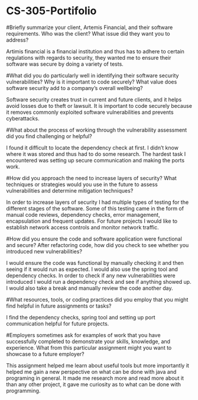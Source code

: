 # CS-305-Portifolio

#Briefly summarize your client, Artemis Financial, and their software requirements. Who was the client? What issue did they want you to address?

Artimis financial is a financial institution and thus has to adhere to certain regulations with regards to security, they wanted me to ensure their software was secure by doing a variety of tests.

#What did you do particularly well in identifying their software security vulnerabilities? Why is it important to code securely? What value does software security add to a company’s overall wellbeing?

Software security creates trust in current and future clients, and it helps avoid losses due to theft or lawsuit. It is important to code securely because it removes commonly exploited software vulnerabilities and prevents cyberattacks.

#What about the process of working through the vulnerability assessment did you find challenging or helpful?

I found it difficult to locate the dependency check at first. I didn’t know where it was stored and thus had to do some research. The hardest task I encountered was setting up secure communication and making the ports work.

#How did you approach the need to increase layers of security? What techniques or strategies would you use in the future to assess vulnerabilities and determine mitigation techniques?

In order to increase layers of security I had multiple types of testing for the different stages of the software. Some of this testing came in the form of manual code reviews, dependency checks, error management, encapsulation and frequent updates. For future projects I would like to establish network access controls and monitor network traffic.

#How did you ensure the code and software application were functional and secure? After refactoring code, how did you check to see whether you introduced new vulnerabilities?

I would ensure the code was functional by manually checking it and then seeing if it would run as expected. I would also use the spring tool and dependency checks. In order to check if any new vulnerabilities were introduced I would run a dependency check and see if anything showed up. I would also take a break and manually review the code another day.

#What resources, tools, or coding practices did you employ that you might find helpful in future assignments or tasks?

I find the dependency checks, spring tool and setting up port communication helpful for future projects.

#Employers sometimes ask for examples of work that you have successfully completed to demonstrate your skills, knowledge, and experience. What from this particular assignment might you want to showcase to a future employer?

This assignment helped me learn about useful tools but more importantly it helped me gain a new perspective on what can be done with java and programing in general. It made me research more and read more about it than any other project, it gave me curiosity as to what can be done with programming.
